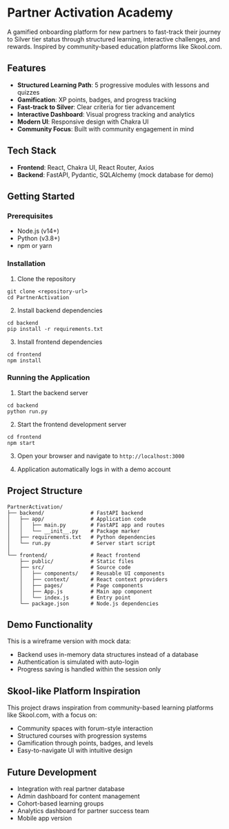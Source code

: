 # Partner Activation Academy

A gamified onboarding platform for new partners to fast-track their journey to Silver tier status through structured learning, interactive challenges, and rewards. Inspired by community-based education platforms like Skool.com.

## Features

- **Structured Learning Path**: 5 progressive modules with lessons and quizzes
- **Gamification**: XP points, badges, and progress tracking
- **Fast-track to Silver**: Clear criteria for tier advancement
- **Interactive Dashboard**: Visual progress tracking and analytics
- **Modern UI**: Responsive design with Chakra UI
- **Community Focus**: Built with community engagement in mind

## Tech Stack

- **Frontend**: React, Chakra UI, React Router, Axios
- **Backend**: FastAPI, Pydantic, SQLAlchemy (mock database for demo)

## Getting Started

### Prerequisites

- Node.js (v14+)
- Python (v3.8+)
- npm or yarn

### Installation

1. Clone the repository
```
git clone <repository-url>
cd PartnerActivation
```

2. Install backend dependencies
```
cd backend
pip install -r requirements.txt
```

3. Install frontend dependencies
```
cd frontend
npm install
```

### Running the Application

1. Start the backend server
```
cd backend
python run.py
```

2. Start the frontend development server
```
cd frontend
npm start
```

3. Open your browser and navigate to `http://localhost:3000`

4. Application automatically logs in with a demo account

## Project Structure

```
PartnerActivation/
├── backend/               # FastAPI backend
│   ├── app/               # Application code
│   │   ├── main.py        # FastAPI app and routes
│   │   └── __init__.py    # Package marker
│   ├── requirements.txt   # Python dependencies
│   └── run.py             # Server start script
│
└── frontend/              # React frontend
    ├── public/            # Static files
    ├── src/               # Source code
    │   ├── components/    # Reusable UI components
    │   ├── context/       # React context providers
    │   ├── pages/         # Page components
    │   ├── App.js         # Main app component
    │   └── index.js       # Entry point
    └── package.json       # Node.js dependencies
```

## Demo Functionality

This is a wireframe version with mock data:

- Backend uses in-memory data structures instead of a database
- Authentication is simulated with auto-login
- Progress saving is handled within the session only

## Skool-like Platform Inspiration

This project draws inspiration from community-based learning platforms like Skool.com, with a focus on:

- Community spaces with forum-style interaction
- Structured courses with progression systems
- Gamification through points, badges, and levels
- Easy-to-navigate UI with intuitive design

## Future Development

- Integration with real partner database
- Admin dashboard for content management
- Cohort-based learning groups
- Analytics dashboard for partner success team
- Mobile app version 